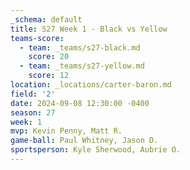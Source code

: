 ```yaml
---
_schema: default
title: S27 Week 1 - Black vs Yellow
teams-score:
  - team: _teams/s27-black.md
    score: 20
  - team: _teams/s27-yellow.md
    score: 12
location: _locations/carter-baron.md
field: '2'
date: 2024-09-08 12:30:00 -0400
season: 27
week: 1
mvp: Kevin Penny, Matt R.
game-ball: Paul Whitney, Jason D.
sportsperson: Kyle Sherwood, Aubrie O.
---
```

